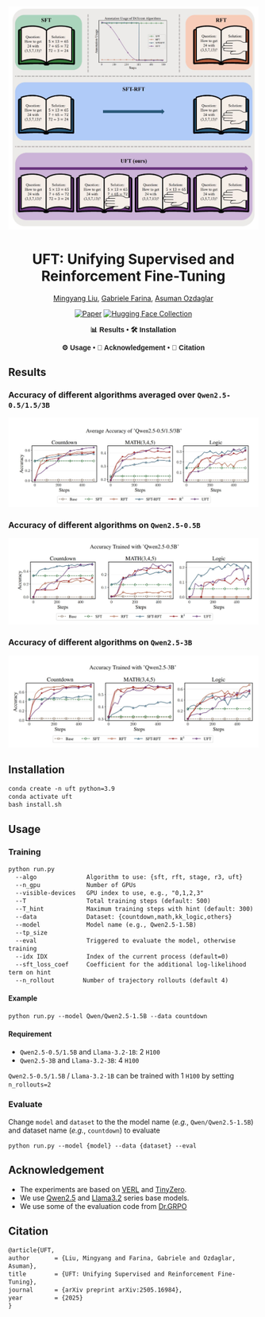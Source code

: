 ![image](images/cover.jpg)

<div align="center">

# UFT: Unifying Supervised and Reinforcement Fine-Tuning

[Mingyang Liu](https://liumy.netlify.app/), [Gabriele Farina](https://www.mit.edu/~gfarina/about/), [Asuman Ozdaglar](https://asu.mit.edu/)

[![Paper](https://img.shields.io/badge/paper-A42C25?style=for-the-badge&logo=arxiv&logoColor=white)](https://arxiv.org/abs/2505.16984) [![Hugging Face Collection](https://img.shields.io/badge/Models-fcd022?style=for-the-badge&logo=huggingface&logoColor=000)](https://huggingface.co/collections/liumy2010/uft-682e0b86a37875d384cfbb73)

<div align="center" style="font-family: Arial, sans-serif;">
  <p>
    <a href="#results" style="text-decoration: none; font-weight: bold;">📊 Results</a> •
    <a href="#installation" style="text-decoration: none; font-weight: bold;">🛠️ Installation</a>
  </p>
  <p>
    <a href="#usage" style="text-decoration: none; font-weight: bold;">⚙️ Usage </a> •
    <a href="#acknowledgement" style="text-decoration: none; font-weight: bold;">🌻 Acknowledgement</a> •
    <a href="#citation" style="text-decoration: none; font-weight: bold;">📝 Citation</a>
  </p>
</div>

</div>

## Results

### Accuracy of different algorithms averaged over `Qwen2.5-0.5/1.5/3B`
![image](images/accuracy_avg.jpg)

### Accuracy of different algorithms on `Qwen2.5-0.5B`
![image](images/accuracy_0.5.jpg)

### Accuracy of different algorithms on `Qwen2.5-3B`
![image](images/accuracy_3.jpg)

## Installation

```
conda create -n uft python=3.9
conda activate uft
bash install.sh
```

## Usage

### Training

```
python run.py
  --algo              Algorithm to use: {sft, rft, stage, r3, uft}
  --n_gpu             Number of GPUs
  --visible-devices   GPU index to use, e.g., "0,1,2,3"
  --T                 Total training steps (default: 500)
  --T_hint            Maximum training steps with hint (default: 300)
  --data              Dataset: {countdown,math,kk_logic,others}
  --model             Model name (e.g., Qwen2.5-1.5B)
  --tp_size           
  --eval              Triggered to evaluate the model, otherwise training
  --idx IDX           Index of the current process (default=0)
  --sft_loss_coef     Coefficient for the additional log-likelihood term on hint
  --n_rollout        Number of trajectory rollouts (default 4)
```

#### Example 
`python run.py --model Qwen/Qwen2.5-1.5B --data countdown`

#### Requirement
- `Qwen2.5-0.5/1.5B` and `Llama-3.2-1B`: 2 `H100`
- `Qwen2.5-3B` and `Llama-3.2-3B`: 4 `H100`

`Qwen2.5-0.5/1.5B` / `Llama-3.2-1B` can be trained with 1 `H100` by setting `n_rollouts=2`

### Evaluate

Change `model` and `dataset` to the the model name (*e.g.*, `Qwen/Qwen2.5-1.5B`) and dataset name (*e.g.*, `countdown`) to evaluate
```
python run.py --model {model} --data {dataset} --eval
```

## Acknowledgement
* The experiments are based on [VERL](https://github.com/volcengine/verl) and [TinyZero](https://github.com/Jiayi-Pan/TinyZero).
* We use [Qwen2.5](https://github.com/QwenLM/Qwen2.5) and [Llama3.2](https://github.com/meta-llama/llama3) series base models.
* We use some of the evaluation code from [Dr.GRPO](https://github.com/sail-sg/understand-r1-zero)

## Citation
```
@article{UFT,
author       = {Liu, Mingyang and Farina, Gabriele and Ozdaglar, Asuman},
title        = {UFT: Unifying Supervised and Reinforcement Fine-Tuning},
journal      = {arXiv preprint arXiv:2505.16984},
year         = {2025}
}
```
